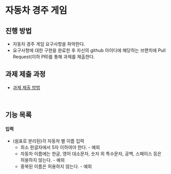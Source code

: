 # 자동차 경주 게임

## 진행 방법

* 자동차 경주 게임 요구사항을 파악한다.
* 요구사항에 대한 구현을 완료한 후 자신의 github 아이디에 해당하는 브랜치에 Pull Request(이하 PR)를 통해 과제를 제출한다.

## 과제 제출 과정

* [과제 제출 방법](https://github.com/next-step/nextstep-docs/tree/master/precourse)

<br>

## 기능 목록

#### 입력

* (쉼표로 분리된)각 자동차 별 이름 입력
    * 최소 한글자에서 5자 이하여야 한다. - 예외
    * 자동차 이름에는 한글, 영어 대소문자, 숫자 외 특수문자, 공백, 스페이스 등은 허용하지 않는다. - 예외
    * 중복된 이름은 허용하지 않는다. - 예외
